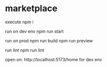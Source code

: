 # marketplace

execute npm i

run on dev env 
npm run start

run on prod
npm run build
npm run preview

run lint
npm run lint

open on: http://localhost:5173/home
for dev env
